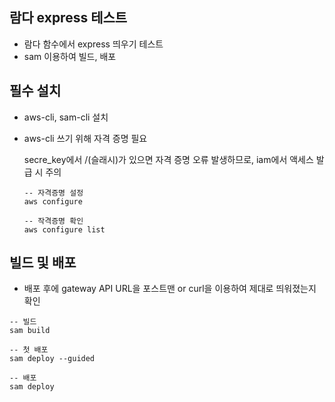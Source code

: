 ## 람다 express 테스트

- 람다 함수에서 express 띄우기 테스트
- sam 이용하여 빌드, 배포

## 필수 설치

- aws-cli, sam-cli 설치
- aws-cli 쓰기 위해 자격 증명 필요

  secre_key에서 /(슬래시)가 있으면 자격 증명 오류 발생하므로, iam에서 액세스 발급 시 주의

  ```
  -- 자격증명 설정
  aws configure

  -- 작격증명 확인
  aws configure list
  ```

## 빌드 및 배포

- 배포 후에 gateway API URL을 포스트맨 or curl을 이용하여 제대로 띄워졌는지 확인

```
-- 빌드
sam build

-- 첫 배포
sam deploy --guided

-- 배포
sam deploy
```
